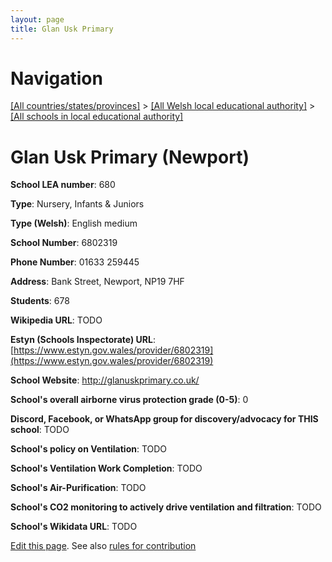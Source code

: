 ```yaml
---
layout: page
title: Glan Usk Primary
---
```

# Navigation

[[All countries/states/provinces]](../../..) > [[All Welsh local educational authority]](../..) > [[All schools in local educational authority]](..)

# Glan Usk Primary (Newport)

**School LEA number**: 680

**Type**: Nursery, Infants & Juniors

**Type (Welsh)**: English medium

**School Number**: 6802319

**Phone Number**: 01633 259445

**Address**: Bank Street, Newport, NP19 7HF

**Students**: 678

**Wikipedia URL**: TODO

**Estyn (Schools Inspectorate) URL**: [https://www.estyn.gov.wales/provider/6802319](https://www.estyn.gov.wales/provider/6802319)

**School Website**: http://glanuskprimary.co.uk/

**School's overall airborne virus protection grade (0-5)**: 0

**Discord, Facebook, or WhatsApp group for discovery/advocacy for THIS school**: TODO

**School's policy on Ventilation**: TODO

**School's Ventilation Work Completion**: TODO

**School's Air-Purification**: TODO

**School's CO2 monitoring to actively drive ventilation and filtration**: TODO

**School's Wikidata URL**: TODO




[Edit this page](https://github.com/VentilationProject/Wales/edit/prif/./Newport/Glan_Usk_Primary.md). See also [rules for contribution](../../../contribution-rules/)